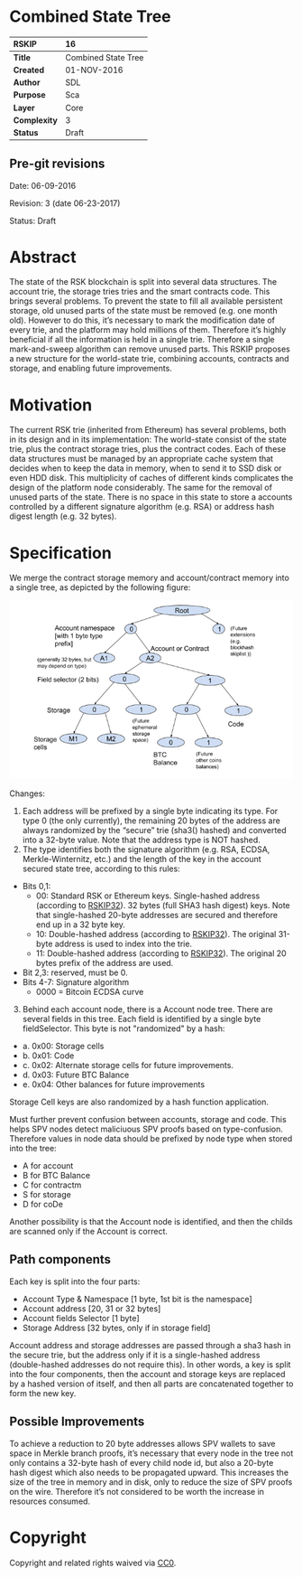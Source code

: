 # Combined State Tree

|RSKIP          |16           |
| :------------ |:-------------|
|**Title**      |Combined State Tree |
|**Created**    |01-NOV-2016 |
|**Author**     |SDL |
|**Purpose**    |Sca |
|**Layer**      |Core |
|**Complexity** |3 |
|**Status**     |Draft |

## Pre-git revisions

Date: 06-09-2016

Revision: 3 (date 06-23-2017)

Status: Draft

# **Abstract**

The state of the RSK blockchain is split into several data structures. The account trie, the storage tries tries and the smart contracts code. This brings several problems. To prevent the state to fill all available persistent storage, old unused parts of the state must be removed (e.g. one month old). However to do this, it’s necessary to mark the modification date of every trie, and the platform may hold millions of them. Therefore it’s highly beneficial if all the information is held in a single trie. Therefore a single mark-and-sweep algorithm can remove unused parts. This RSKIP proposes a new structure for the world-state trie, combining accounts, contracts and storage, and enabling future improvements.

# **Motivation**

The current RSK trie (inherited from Ethereum) has several problems, both in its design and in its implementation:
The world-state consist of the state trie, plus the contract storage tries, plus the contract codes. Each of these data structures must be  managed by an appropriate cache system that decides when to keep the data in memory, when to send it to SSD disk or even HDD disk. This multiplicity of caches of different kinds complicates the design of the platform node considerably. 
The same for the removal of unused parts of the state.
There is no space in this state to store a accounts controlled by a different signature algorithm (e.g. RSA) or address hash digest length (e.g. 32 bytes).


# **Specification**

We merge the contract storage memory and account/contract memory into a single tree, as depicted by the following figure:

![image alt text](./RSKIP16/figureRSKIP16.png)


Changes:

1. Each address will be prefixed by a single byte indicating its type. For type 0 (the only currently), 
the remaining 20 bytes of the address are always randomized by the “secure” trie (sha3() hashed) and converted 
into a 32-byte value. Note that the address type is NOT hashed.
2. The type identifies both the signature algorithm (e.g. RSA, ECDSA, Merkle-Winternitz, etc.) and the length of the key 
in the account secured state tree, according to this rules:
* Bits 0,1:
  * 00: Standard RSK or Ethereum keys. Single-hashed address (according to [RSKIP32]). 32 bytes (full SHA3 hash digest) keys.  Note that single-hashed 20-byte addresses are secured and therefore end up in a 32 byte key.
  * 10: Double-hashed address (according to [RSKIP32]). The original 31-byte address is used to index into the trie.
  * 11:  Double-hashed address (according to [RSKIP32]). The original 20 bytes prefix of the address are used.
* Bit 2,3: reserved, must be 0.
* Bits 4-7: Signature algorithm
  * 0000 = Bitcoin ECDSA curve

3. Behind each account node, there is a Account node tree.  There are several fields in this tree. Each field is identified by a single byte fieldSelector. This byte is not "randomized" by a hash:

 * a. 0x00: Storage cells
 * b. 0x01: Code
 * c. 0x02: Alternate storage cells for future improvements.
 * d. 0x03: Future BTC Balance
 * e. 0x04: Other balances for future improvements 

Storage Cell keys are also randomized by a hash function application.

Must further prevent confusion between accounts, storage and code. This helps SPV nodes detect maliciuous SPV proofs based on type-confusion. Therefore values in node data should be prefixed by node type when stored into the tree:

* A for account
* B for BTC Balance
* C for contractm
* S for storage
* D for coDe

Another possibility is that the Account node is identified, and then the childs are scanned only if the Account is correct.

## Path components 

Each key is split into the four parts:

* Account Type & Namespace [1 byte, 1st bit is the namespace]
* Account address [20, 31 or 32 bytes]
* Account fields Selector [1 byte]
* Storage Address [32 bytes, only if in storage field]

Account address and storage addresses are  passed through a sha3 hash in the secure trie, but the address  only if it is a single-hashed address (double-hashed addresses do not require this). In other words, a key is split into the four components, then the account and storage keys are replaced by a hashed version of itself, and then all parts are concatenated together to form the new key.


## Possible Improvements

To achieve a reduction to 20 byte addresses allows SPV wallets to save space in Merkle branch proofs, it’s necessary that every node in the tree not only contains a 32-byte hash of every child node id, but also a 20-byte hash digest which also needs to be propagated upward. This increases the size of the tree in memory and in disk, only to reduce the size of SPV proofs on the wire. Therefore it’s not considered to be worth the increase in resources consumed.

[RSKIP32]: https://github.com/rsksmart/RSKIPs/blob/master/IPs/RSKIP32.md

# **Copyright**

Copyright and related rights waived via [CC0](https://creativecommons.org/publicdomain/zero/1.0/).
